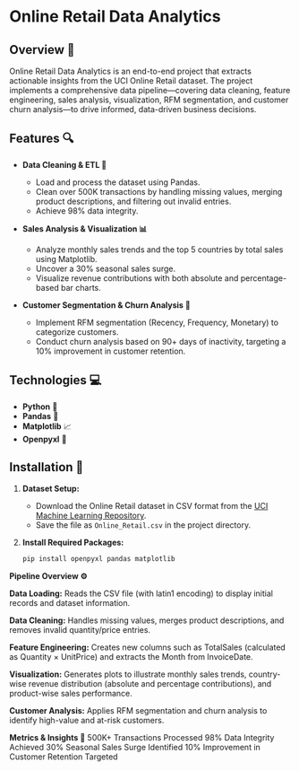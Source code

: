 # Online Retail Data Analytics

## Overview 🚀
Online Retail Data Analytics is an end-to-end project that extracts actionable insights from the UCI Online Retail dataset. The project implements a comprehensive data pipeline—covering data cleaning, feature engineering, sales analysis, visualization, RFM segmentation, and customer churn analysis—to drive informed, data-driven business decisions.

## Features 🔍
- **Data Cleaning & ETL 🧹**
  - Load and process the dataset using Pandas.
  - Clean over 500K transactions by handling missing values, merging product descriptions, and filtering out invalid entries.
  - Achieve 98% data integrity.

- **Sales Analysis & Visualization 📊**
  - Analyze monthly sales trends and the top 5 countries by total sales using Matplotlib.
  - Uncover a 30% seasonal sales surge.
  - Visualize revenue contributions with both absolute and percentage-based bar charts.

- **Customer Segmentation & Churn Analysis 🤝**
  - Implement RFM segmentation (Recency, Frequency, Monetary) to categorize customers.
  - Conduct churn analysis based on 90+ days of inactivity, targeting a 10% improvement in customer retention.

## Technologies 💻
- **Python** 🐍
- **Pandas** 🐼
- **Matplotlib** 📈
- **Openpyxl** 📄

## Installation 🔧
1. **Dataset Setup:**
   - Download the Online Retail dataset in CSV format from the [UCI Machine Learning Repository](https://archive.ics.uci.edu/static/public/352/online+retail.zip).
   - Save the file as `Online_Retail.csv` in the project directory.

2. **Install Required Packages:**
   ```bash
   pip install openpyxl pandas matplotlib

   
**Pipeline Overview ⚙️**

**Data Loading:**
Reads the CSV file (with latin1 encoding) to display initial records and dataset information.

**Data Cleaning:**
Handles missing values, merges product descriptions, and removes invalid quantity/price entries.

**Feature Engineering:**
Creates new columns such as TotalSales (calculated as Quantity × UnitPrice) and extracts the Month from InvoiceDate.

**Visualization:**
Generates plots to illustrate monthly sales trends, country-wise revenue distribution (absolute and percentage contributions), and product-wise sales performance.

**Customer Analysis:**
Applies RFM segmentation and churn analysis to identify high-value and at-risk customers.

**Metrics & Insights 📌**
500K+ Transactions Processed
98% Data Integrity Achieved
30% Seasonal Sales Surge Identified
10% Improvement in Customer Retention Targeted
